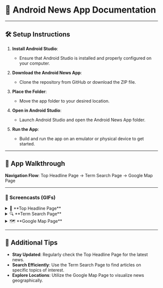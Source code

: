 # 📰 Android News App Documentation

---

## 🛠️ **Setup Instructions**

1. **Install Android Studio**:
   - Ensure that Android Studio is installed and properly configured on your computer.

2. **Download the Android News App**:
   - Clone the repository from GitHub or download the ZIP file.

3. **Place the Folder**:
   - Move the app folder to your desired location.

4. **Open in Android Studio**:
   - Launch Android Studio and open the Android News App folder.

5. **Run the App**:
   - Build and run the app on an emulator or physical device to get started.

---

## 🌟 **App Walkthrough**

**Navigation Flow**: Top Headline Page → Term Search Page → Google Map Page

---

### 📝 **Screencasts (GIFs)**

<details>
<summary>📰 **Top Headline Page**</summary>

![Top Headline](https://github.com/user-attachments/assets/35d5a84f-82ef-42ff-a157-2dfadcd8917f)

> **Description**: Displays the latest top headlines, allowing users to stay updated on current events.

</details>

<details>
<summary>🔍 **Term Search Page**</summary>

![Term Search](https://github.com/user-attachments/assets/3f67786c-1f9b-44eb-8527-7ac7b1b34b52)

> **Description**: Enables users to search for news articles based on specific terms or keywords.

</details>

<details>
<summary>🗺️ **Google Map Page**</summary>

![Google Map](https://github.com/user-attachments/assets/4d56795e-8a1b-4bf8-bb4d-97953002de80)

> **Description**: Integrates Google Maps to display news locations or relevant geographic information.

</details>

---

## 📝 **Additional Tips**

- **Stay Updated**: Regularly check the Top Headline Page for the latest news.
- **Search Efficiently**: Use the Term Search Page to find articles on specific topics of interest.
- **Explore Locations**: Utilize the Google Map Page to visualize news geographically.


